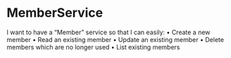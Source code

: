# MemberService
I want to have a “Member” service so that I can easily:
• Create a new member
• Read an existing member
• Update an existing member
• Delete members which are no longer used
• List existing members

